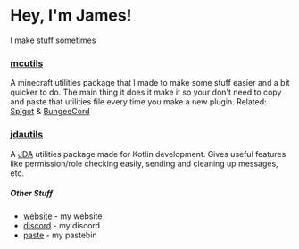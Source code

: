 # Hey, I'm James!
I make stuff sometimes

### [mcutils](https://github.com/Jaimss/Jaims-Utils)
A minecraft utilities package that I made to make some stuff easier and a bit quicker to do.
The main thing it does it make it so your don't need to copy and paste that utilities file every time you make a new plugin.
Related: [Spigot](https://hub.spigotmc.org/javadocs/spigot/) & [BungeeCord](https://ci.md-5.net/job/BungeeCord/ws/api/target/apidocs/overview-summary.html)
### [jdautils](https://github.com/Jaimss/jdautils)
A [JDA](https://github.com/DV8FromTheWorld/JDA) utilities package made for Kotlin development.
Gives useful features like permission/role checking easily, sending and cleaning up messages, etc.

##### Other Stuff
- [website](https://jaims.dev) - my website
- [discord](https://discord.jaims.dev) - my discord
- [paste](https://paste.jaims.dev) - my pastebin 
